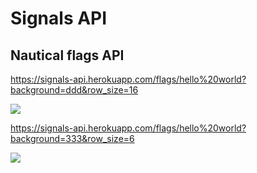 # Signals API

## Nautical flags API

https://signals-api.herokuapp.com/flags/hello%20world?background=ddd&row_size=16

![](https://signals-api.herokuapp.com/flags/hello%20world?background=ddd&row_size=16)


https://signals-api.herokuapp.com/flags/hello%20world?background=333&row_size=6

![](https://signals-api.herokuapp.com/flags/hello%20world?background=333&row_size=6)

